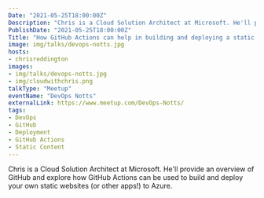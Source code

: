 ```yaml
---
Date: "2021-05-25T18:00:00Z"
Description: "Chris is a Cloud Solution Architect at Microsoft. He'll provide an overview of GitHub and explore how GitHub Actions can be used to build and deploy your own static websites (or other apps!) to Azure."
PublishDate: "2021-05-25T18:00:00Z"
Title: "How GitHub Actions can help in building and deploying a static website and more"
image: img/talks/devops-notts.jpg
hosts:
- chrisreddington
images:
- img/talks/devops-notts.jpg
- img/cloudwithchris.png
talkType: "Meetup"
eventName: "DevOps Notts"
externalLink: https://www.meetup.com/DevOps-Notts/
tags:
- DevOps
- GitHub
- Deployment
- GitHub Actions
- Static Content
---
```

Chris is a Cloud Solution Architect at Microsoft. He'll provide an overview of GitHub and explore how GitHub Actions can be used to build and deploy your own static websites (or other apps!) to Azure.

